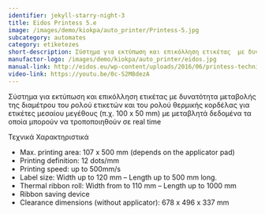 ```yaml
---
identifier: jekyll-starry-night-3
title: Eidos Printess 5.e
image: /images/demo/kiokpa/auto_printer/Printess-5.jpg
subcategory: automates
category: etiketezes
short-description: Σύστημα για εκτύπωση και επικόλληση ετικέτας  με δυνατότητα μεταβολής της διαμέτρου του ρολού ετικετών
manufactor-logo: /images/demo/kiokpa/auto_printer/eidos.jpg
manual-link: http://eidos.eu/wp-content/uploads/2016/06/printess-technicalfeatures-en.pdf
video-link: https://youtu.be/0c-S2M8dezA
---
```





 Σύστημα για εκτύπωση και επικόλληση ετικέτας  με δυνατότητα μεταβολής της διαμέτρου του ρολού ετικετών
και του ρολού θερμικής κορδέλας για ετικέτες μεσαίου μεγέθους (π.χ. 100 x 50 mm) με μεταβλητά δεδομένα
τα οποία μπορούν να τροποποιηθούν σε real time 


Τεχνικά Χαρακτηριστικά

* Max. printing area: 107 x 500 mm (depends on the applicator pad)
* Printing definition: 12 dots/mm
* Printing speed: up to 500mm/s
* Label size: Width up to 120 mm – Length up to 500 mm long.
* Thermal ribbon roll: Width from to 110 mm – Length up to 1000 mm
* Ribbon saving device
* Clearance dimensions (without applicator): 678 x 496 x 337 mm


